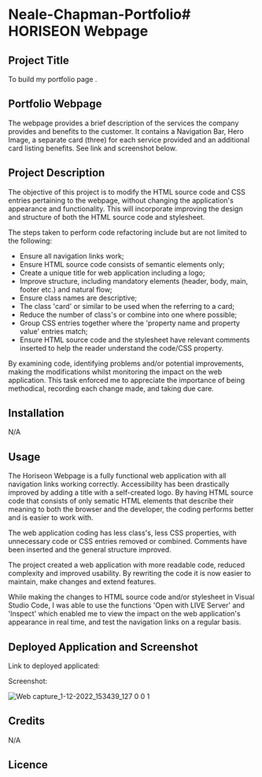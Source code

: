 # Neale-Chapman-Portfolio# HORISEON Webpage

## Project Title

To build my portfolio page .

## Portfolio Webpage

The webpage provides a brief description of the services the company provides and benefits to the customer. It contains a Navigation Bar, Hero Image, a separate card (three) for each service provided and an additional card listing benefits. See link and screenshot below.

## Project Description

The objective of this project is to modify the HTML source code and CSS entries pertaining to the webpage, without changing the application's appearance and functionality. This will incorporate improving the design and structure of both the HTML source code and stylesheet.

The steps taken to perform code refactoring include but are not limited to the following:

- Ensure all navigation links work;
- Ensure HTML source code consists of semantic elements only;
- Create a unique title for web application including a logo;
- Improve structure, including mandatory elements (header, body, main, footer etc.) and natural flow;
- Ensure class names are descriptive;
- The class 'card' or similar to be used when the referring to a card;
- Reduce the number of class's or combine into one where possible;
- Group CSS entries together where the 'property name and property value' entries match;
- Ensure HTML source code and the stylesheet have relevant comments inserted to help the reader understand the code/CSS property.  

By examining code, identifying problems and/or potential improvements, making the modifications whilst monitoring the impact on the web application. This task enforced me to appreciate the importance of being methodical, recording each change made, and taking due care.

## Installation

N/A

## Usage

The Horiseon Webpage is a fully functional web application with all navigation links working correctly. Accessibility has been drastically improved by adding a title with a self-created logo. By having HTML source code that consists of only sematic HTML elements that describe their meaning to both the browser and the developer, the coding performs better and is easier to work with.

The web application coding has less class's, less CSS properties, with unnecessary code or CSS entries removed or combined. Comments have been inserted and the general structure improved. 

The project created a web application with more readable code, reduced complexity and improved usability. By rewriting the code it is now easier to maintain, make changes and extend features.

While making the changes to HTML source code and/or stylesheet in Visual Studio Code, I was able to use the functions 'Open with LIVE Server' and 'Inspect' which enabled me to view the impact on the web application's appearance in real time, and test the navigation links on a regular basis.  

## Deployed Application and Screenshot

Link to deployed applicated:


Screenshot:

![Web capture_1-12-2022_153439_127 0 0 1](https://user-images.githubusercontent.com/115671306/204966739-222bcbef-7f77-45f5-887c-17c38fddf261.jpeg)

## Credits

N/A

## Licence
